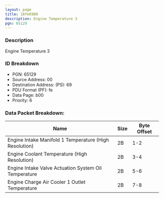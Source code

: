 ```yaml
---
layout: page
title: 18fe6900
description: Engine Temperature 3
pgn: 65129
---
```


### Description

Engine Temperature 3

### ID Breakdown
* PGN: 65129
* Source Address: 00
* Destination Address: (PS): 69
* PDU Format (PF): fe
* Data Page: b00
* Priority: 6
### Data Packet Breakdown:

| Name | Size | Byte Offset |
| ---- | ---- | ----------- |
| Engine Intake Manifold 1 Temperature (High Resolution) | 2B | 1-2 |
| Engine Coolant Temperature (High Resolution) | 2B | 3-4 |
| Engine Intake Valve Actuation System Oil Temperature | 2B | 5-6 |
| Engine Charge Air Cooler 1 Outlet Temperature | 2B | 7-8 |
